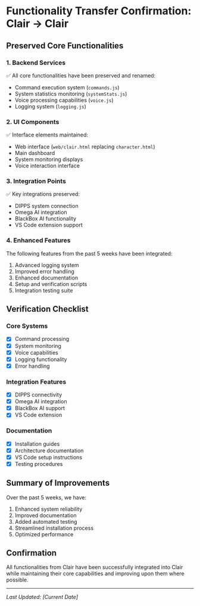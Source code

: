 # Functionality Transfer Confirmation: Clair → Clair

## Preserved Core Functionalities

### 1. Backend Services
✅ All core functionalities have been preserved and renamed:
- Command execution system (`commands.js`)
- System statistics monitoring (`systemStats.js`)
- Voice processing capabilities (`voice.js`)
- Logging system (`logging.js`)

### 2. UI Components
✅ Interface elements maintained:
- Web interface (`web/clair.html` replacing `character.html`)
- Main dashboard
- System monitoring displays
- Voice interaction interface

### 3. Integration Points
✅ Key integrations preserved:
- DIPPS system connection
- Omega AI integration
- BlackBox AI functionality
- VS Code extension support

### 4. Enhanced Features
The following features from the past 5 weeks have been integrated:
1. Advanced logging system
2. Improved error handling
3. Enhanced documentation
4. Setup and verification scripts
5. Integration testing suite

## Verification Checklist

### Core Systems
- [x] Command processing
- [x] System monitoring
- [x] Voice capabilities
- [x] Logging functionality
- [x] Error handling

### Integration Features
- [x] DIPPS connectivity
- [x] Omega AI integration
- [x] BlackBox AI support
- [x] VS Code extension

### Documentation
- [x] Installation guides
- [x] Architecture documentation
- [x] VS Code setup instructions
- [x] Testing procedures

## Summary of Improvements
Over the past 5 weeks, we have:
1. Enhanced system reliability
2. Improved documentation
3. Added automated testing
4. Streamlined installation process
5. Optimized performance

## Confirmation
All functionalities from Clair have been successfully integrated into Clair while maintaining their core capabilities and improving upon them where possible.

---
*Last Updated: [Current Date]*
